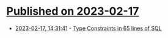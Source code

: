 # [Published on 2023-02-17](index.md)

* [2023-02-17, 14:31:41](https://news.ycombinator.com/item?id=34835063) - [Type Constraints in 65 lines of SQL](https://supabase.com/blog/type-constraints-in-65-lines-of-sql)
